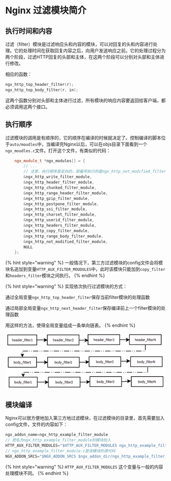 # Nginx 过滤模块简介

## 执行时间和内容

过滤（filter）模块是过滤响应头和内容的模块，可以对回复的头和内容进行处理。它的处理时间在获取回复内容之后，向用户发送响应之前。它的处理过程分为两个阶段，过滤HTTP回复的头部和主体，在这两个阶段可以分别对头部和主体进行修改。

相应的函数：

```cpp
ngx_http_top_header_filter(r);
ngx_http_top_body_filter(r, in);
```

这两个函数分别对头部和主体进行过滤，所有模块的响应内容要返回给客户端，都必须调用这两个接口。

## 执行顺序

过滤模块的调用是有顺序的，它的顺序在编译的时候就决定了。控制编译的脚本位于`auto/moudles`中，当编译完Nginx以后，可以在objs目录下面看到一个`ngx_moudles.c`文件。打开这个文件，有类似的代码：

```cpp
    ngx_module_t *ngx_modules[] = {
        // ...
        // 注意，执行顺序是反向的，即最早执行的是ngx_http_not_modified_filter_module
        &ngx_http_write_filter_module,
        &ngx_http_header_filter_module,
        &ngx_http_chunked_filter_module,
        &ngx_http_range_header_filter_module,
        &ngx_http_gzip_filter_module,
        &ngx_http_postpone_filter_module,
        &ngx_http_ssi_filter_module,
        &ngx_http_charset_filter_module,
        &ngx_http_userid_filter_module,
        &ngx_http_headers_filter_module,
        &ngx_http_copy_filter_module,
        &ngx_http_range_body_filter_module,
        &ngx_http_not_modified_filter_module,
        NULL
    };
```

{% hint style="warning" %}
一般情况下，第三方过滤模块的config文件会将模块名追加到变量`HTTP_AUX_FILTER_MOUDULES`中，此时该模块只能加到`copy_filter`和`headers_filter`模块之间执行。
{% endhint %}

{% hint style="warning" %}
实现依次执行过滤模块的方式：

通过全局变量`ngx_http_top_header_filter`保存当前filter模块的处理函数

通过局部全局变量`ngx_http_next_header_filter`保存编译前上一个filter模块的处理函数

用这样的方法，使得全局变量组成一条单向链表。
{% endhint %}

![&#x54CD;&#x5E94;&#x5934;&#x548C;&#x54CD;&#x5E94;&#x4F53;&#x8FC7;&#x6EE4;&#x51FD;&#x6570;&#x7684;&#x6267;&#x884C;&#x987A;&#x5E8F;](../.gitbook/assets/image%20%2824%29.png)

## 模块编译

Nginx可以很方便地加入第三方地过滤模块，在过滤模块的目录里，首先需要加入config文件，文件的内容如下：

```cpp
ngx_addon_name=ngx_http_example_filter_module 
// 把名为ngx_http_example_filter_module的模块加入
HTTP_AUX_FILTER_MODULES="$HTTP_AUX_FILTER_MODULES ngx_http_example_filter_module" 
// ngx_http_example_filter_module.c是该模块的源代码
NGX_ADDON_SRCS="$NGX_ADDON_SRCS $ngx_addon_dir/ngx_http_example_filter_module.c"
```

{% hint style="warning" %}
`HTTP_AUX_FILTER_MODULES` 这个变量与一般的内容处理模块不同。
{% endhint %}

